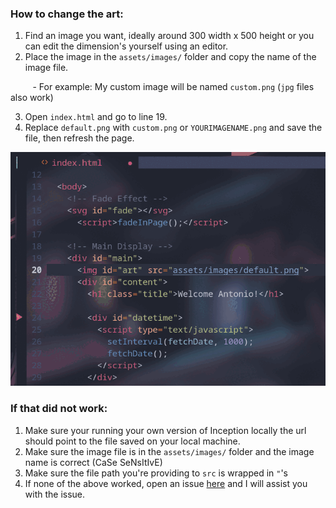 ### How to change the art:
1. Find an image you want, ideally around 300 width x 500 height or you can edit the dimension's yourself using an editor.
2. Place the image in the `assets/images/` folder and copy the name of the image file.

&nbsp;&nbsp;&nbsp;&nbsp;&nbsp;&nbsp;&nbsp;&nbsp;&nbsp;- For example: My custom image will be named `custom.png` (`jpg` files also work)

3. Open `index.html` and go to line 19.
4. Replace `default.png` with `custom.png` or `YOURIMAGENAME.png` and save the file, then refresh the page.


<img src=https://github.com/antonio-hickey/Inception/blob/main/assets/images/Doc%20Gifs/changeImage.gif width="700"/>

### If that did not work:
1. Make sure your running your own version of Inception locally the url should point to the file saved on your local machine.
2. Make sure the image file is in the `assets/images/` folder and the image name is correct (CaSe SeNsItIvE)
3. Make sure the file path you're providing to `src` is wrapped in `"`'s
4. If none of the above worked, open an issue [here](https://github.com/antonio-hickey/Inception/issues/new) and I will assist you with the issue.
